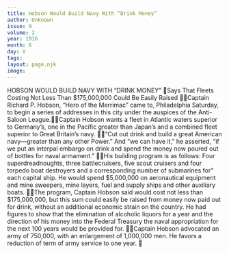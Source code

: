 ```yaml
---
title: Hobson Would Build Navy With “Drink Money”
author: Unknown
issue: 9
volume: 2
year: 1916
month: 6
day: V
tags:
layout: page.njk
image:
---
```

HOBSON WOULD BUILD NAVY WITH “DRINK MONEY” Says That Fleets Costing Not Less Than $175,000,000 Could Be Easily Raised Captain Richard P. Hobson, “Hero of the Merrimac” came to, Philadelphia Saturday, to begin a series of addresses in this city under the auspices of the Anti-Saloon League.Captain Hobson wants a fleet in Atlantic waters superior to Germany’s, one in the Pacific greater than Japan’s and a combined fleet superior to Great Britain’s navy. “Cut out drink and build a great American navy—greater than any other Power.” And “we can have it,” he asserted, “if we put an interpal embargo on drink and spend the money now poured out of bottles for naval armament.” His building program is as follows: Four superdreadnoughts, three battlecruisers, five scout cruisers and four torpedo boat destroyers and a corresponding number of submarines for” each capital ship. He would spend $5,000,000 on aeronautical equipment and mine sweepers, mine layers, fuel and supply ships and other auxiliary boats. The program, Captain Hobson said would cost not less than $175,000,000, but this sum could easily be raised from money now paid out for drink, without an additional economic strain on the country. He had figures to show that the elimination of alcoholic liquors for a year and the direction of his money into the Federal Treasury the naval appropriation for the next 100 years would be provided for. Captain Hobson advocated an army of 750,000, with an enlargement of 1,000,000 men. He favors a reduction of term of army service to one year. 
